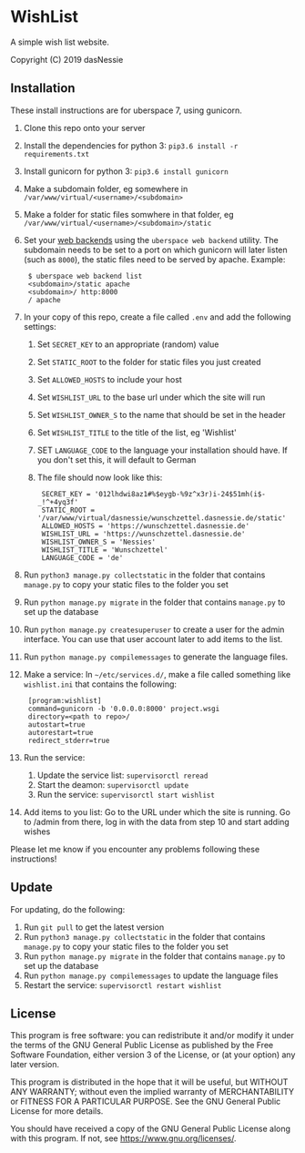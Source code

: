# WishList

A simple wish list website.

Copyright (C) 2019  dasNessie

## Installation

These install instructions are for uberspace 7, using gunicorn.

1. Clone this repo onto your server
2. Install the dependencies for python 3: `pip3.6 install -r requirements.txt`
2. Install gunicorn for python 3: `pip3.6 install gunicorn`
3. Make a subdomain folder, eg somewhere in `/var/www/virtual/<username>/<subdomain>`
4. Make a folder for static files somwhere in that folder, eg `/var/www/virtual/<username>/<subdomain>/static`
5. Set your [web backends](https://manual.uberspace.de/web-backends.html) using the `uberspace web backend` utility. The subdomain needs to be set to a port on which gunicorn will later listen (such as `8000`), the static files need to be served by apache. Example: 

        $ uberspace web backend list
        <subdomain>/static apache
        <subdomain>/ http:8000
        / apache

6. In your copy of this repo, create a file called `.env` and add the following settings:
    1. Set `SECRET_KEY` to an appropriate (random) value
    2. Set `STATIC_ROOT` to the folder for static files you just created
    3. Set `ALLOWED_HOSTS` to include your host
    4. Set `WISHLIST_URL` to the base url under which the site will run
    5. Set `WISHLIST_OWNER_S` to the name that should be set in the header
    6. Set `WISHLIST_TITLE` to the title of the list, eg 'Wishlist'
    7. SET `LANGUAGE_CODE` to the language your installation should have. If you don't set this, it will default to German
    8. The file should now look like this:

            SECRET_KEY = '012lhdwi8az1#%$eygb-%9z^x3r)i-24$51mh(i$-_!^+4yq3f'
            STATIC_ROOT = '/var/www/virtual/dasnessie/wunschzettel.dasnessie.de/static'
            ALLOWED_HOSTS = 'https://wunschzettel.dasnessie.de'
            WISHLIST_URL = 'https://wunschzettel.dasnessie.de'
            WISHLIST_OWNER_S = 'Nessies'
            WISHLIST_TITLE = 'Wunschzettel'
            LANGUAGE_CODE = 'de'

7. Run `python3 manage.py collectstatic` in the folder that contains `manage.py` to copy your static files to the folder you set
8. Run `python manage.py migrate` in the folder that contains `manage.py` to set up the database
8. Run `python manage.py createsuperuser` to create a user for the admin interface. You can use that user account later to add items to the list.
8. Run `python manage.py compilemessages` to generate the language files.
9. Make a service: In `~/etc/services.d/`, make a file called something like `wishlist.ini` that contains the following:

        [program:wishlist]
        command=gunicorn -b '0.0.0.0:8000' project.wsgi
        directory=<path to repo>/
        autostart=true
        autorestart=true
        redirect_stderr=true

10. Run the service:
    1. Update the service list: `supervisorctl reread`
    2. Start the deamon: `supervisorctl update`
    3. Run the service: `supervisorctl start wishlist`
11. Add items to you list: Go to the URL under which the site is running. Go to /admin from there, log in with the data from step 10 and start adding wishes

Please let me know if you encounter any problems following these instructions!

## Update

For updating, do the following:

1. Run `git pull` to get the latest version
2. Run `python3 manage.py collectstatic` in the folder that contains `manage.py` to copy your static files to the folder you set
3. Run `python manage.py migrate` in the folder that contains `manage.py` to set up the database
4. Run `python manage.py compilemessages` to update the language files
4. Restart the service: `supervisorctl restart wishlist`

## License

This program is free software: you can redistribute it and/or modify
it under the terms of the GNU General Public License as published by
the Free Software Foundation, either version 3 of the License, or
(at your option) any later version.

This program is distributed in the hope that it will be useful,
but WITHOUT ANY WARRANTY; without even the implied warranty of
MERCHANTABILITY or FITNESS FOR A PARTICULAR PURPOSE.  See the
GNU General Public License for more details.

You should have received a copy of the GNU General Public License
along with this program.  If not, see <https://www.gnu.org/licenses/>.